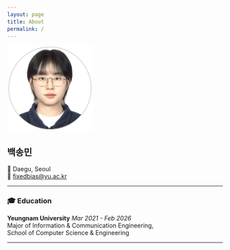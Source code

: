 ```yaml
---
layout: page
title: About
permalink: /
---
```

<img src="assets/profileImg.svg" width="200px" alt="profileimg">

## 백송민
📍 Daegu, Seoul   
📨 [fixedbias@yu.ac.kr](mailto:fixedbias@yu.ac.kr)   

---
### 🎓 Education
**Yeungnam University** *Mar 2021 - Feb 2026*    
Major of Information & Communication Engineering,   
School of Computer Science & Engineering   

---
